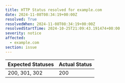 ```yaml
---
title: HTTP Status resolved for example.com
date: 2024-11-08T08:34:19+00:00Z
resolved: True
resolvedWhen: 2024-11-08T08:34:19+00:00Z
resolvedStartTime: 2024-10-25T21:09:43.191474+00:00
severity: notice
affected:
  - example.com
section: issue
---
```


| Expected Statuses | Actual Status  |
|-------------------|----------------|
| 200, 301, 302 | 200 |
